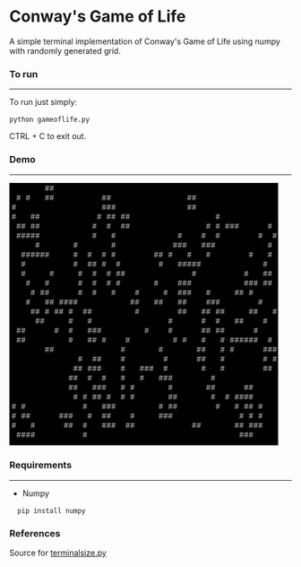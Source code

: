 # Conway's Game of Life
A simple terminal implementation of Conway's Game of Life using numpy with randomly generated grid.

### To run
----------
To run just simply:
```
python gameoflife.py
```
CTRL + C to exit out.

### Demo
--------
![Conway's Game of Life](gameoflife.gif)

### Requirements
----------------
- Numpy
```
  pip install numpy
```
### References
Source for [terminalsize.py](https://gist.github.com/jtriley/1108174)
